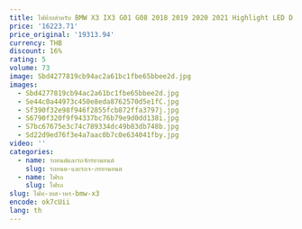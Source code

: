 ```yaml
---
title: ไฟท้ายสําหรับ BMW X3 IX3 G01 G08 2018 2019 2020 2021 Highlight LED Dragon Scale Design ด้านหลังแบบไดนามิก Taillamp อุปกรณ์เสริม
price: '16223.71'
price_original: '19313.94'
currency: THB
discount: 16%
rating: 5
volume: 73
image: Sbd4277819cb94ac2a61bc1fbe65bbee2d.jpg
images:
  - Sbd4277819cb94ac2a61bc1fbe65bbee2d.jpg
  - Se44c0a44973c450e8eda8762570d5e1fC.jpg
  - Sf390f32e98f946f2855fcb872ffa3797j.jpg
  - S6790f320f9f94337bc76b79e9d0dd138i.jpg
  - S7bc67675e3c74c789334dc49b83db748b.jpg
  - Sd22d9ed76f3e4a7aac0b7c0e634041fby.jpg
video: ''
categories:
  - name: รถยนต์และรถจักรยานยนต์
    slug: รถยนต-และรถจ-กรยานยนต
  - name: ไฟรถ
    slug: ไฟรถ
slug: ไฟท-ายส-าหร-bmw-x3
encode: ok7cUii
lang: th
---
```

  